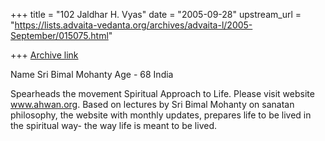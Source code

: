 +++
title = "102 Jaldhar H. Vyas"
date = "2005-09-28"
upstream_url = "https://lists.advaita-vedanta.org/archives/advaita-l/2005-September/015075.html"

+++
[Archive link](https://lists.advaita-vedanta.org/archives/advaita-l/2005-September/015075.html)

Name Sri Bimal Mohanty
Age - 68
India

Spearheads the movement Spiritual Approach to Life. Please visit website 
www.ahwan.org. Based on lectures by Sri Bimal Mohanty on sanatan 
philosophy, the website with monthly updates, prepares life to be lived in 
the spiritual way- the way life is meant to be lived.

